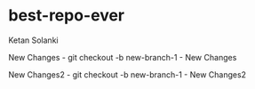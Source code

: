 # best-repo-ever

Ketan Solanki


New Changes - git checkout -b new-branch-1 - New Changes

New Changes2 - git checkout -b new-branch-1 - New Changes2
